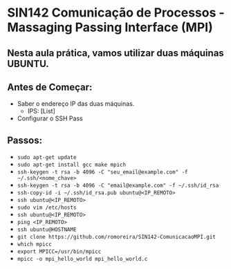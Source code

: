 # SIN142 Comunicação de Processos - Massaging Passing Interface (MPI)

## Nesta aula prática, vamos utilizar duas máquinas UBUNTU.

## Antes de Começar:

* Saber o endereço IP das duas máquinas.
    - IPS: [List]
* Configurar o SSH Pass

## Passos:

* `sudo apt-get update`
* `sudo apt-get install gcc make mpich`
* `ssh-keygen -t rsa -b 4096 -C "seu_email@example.com" -f ~/.ssh/<nome_chave>`
* `ssh-keygen -t rsa -b 4096 -C "email@example.com" -f ~/.ssh/id_rsa`
* `ssh-copy-id -i ~/.ssh/id_rsa.pub ubuntu@<IP_REMOTO>`
* `ssh ubuntu@<IP_REMOTO>`
* `sudo vim /etc/hosts`
* `ssh ubuntu@<IP_REMOTO>`
* `ping <IP_REMOTO>`
* `ssh ubuntu@HOSTNAME`
* `git clone https://github.com/romoreira/SIN142-ComunicacaoMPI.git`
* `which mpicc`
* `export MPICC=/usr/bin/mpicc`
* `mpicc -o mpi_hello_world mpi_hello_world.c`
